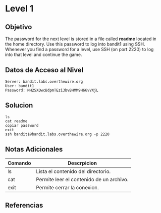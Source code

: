 # Level 1
## Objetivo
The password for the next level is stored in a file called **readme** located in the home directory. Use this password to log into bandit1 using SSH. Whenever you find a password for a level, use SSH (on port 2220) to log into that level and continue the game.
## Datos de Acceso al Nivel

```
Server: bandit.labs.overthewire.org
User: bandit1
Password: NH2SXQwcBdpmTEzi3bvBHMM9H66vVXjL

```

## Solucion
```Bash:
ls
cat readme
copiar password
exit
ssh bandit1@bandit.labs.overthewire.org -p 2220
```

## Notas Adicionales
|**Comando**|**Descrpicion**|
|----------|--------|
|ls|Lista el contenido del directorio.|
|cat|Permite leer el contenido de un archivo.|
|exit|Permite cerrar la conexion.|

## Referencias
